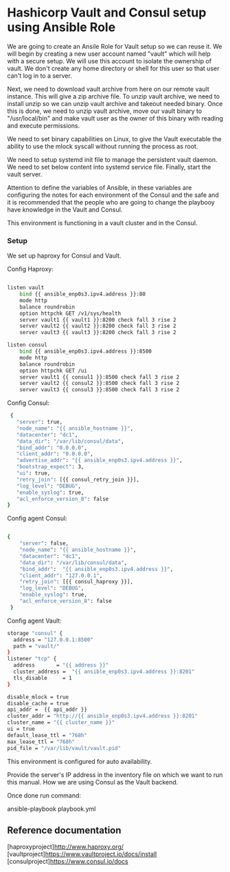 # Hashicorp Vault and Consul setup using Ansible Role

We are going to create an Ansile Role for Vault setup so we can reuse it. We will begin by creating a new user account named "vault" which will help with a secure setup. We will use this account to isolate the ownership of vault. We don't create any home directory or shell for this user so that user can't log in to a server.

Next, we need to download vault archive from here on our remote vault instance. This will give a zip archive file. To unzip vault archive, we need to install unzip so we can unzip vault archive and takeout needed binary. Once this is done, we need to unzip vault archive, move our vault binary to "/usr/local/bin" and make vault user as the owner of this binary with reading and execute permissions.

We need to set binary capabilities on Linux, to give the Vault executable the ability to use the mlock syscall without running the process as root.

We need to setup systemd init file to manage the persistent vault daemon. We need to set below content into systemd service file. Finally, start the vault server.

Attention to define the variables of Ansible, in these variables are configuring the notes for each environment of the Consul and the safe and it is recommended that the people who are going to change the playbooy have knowledge in the Vault and Consul.

This environment is functioning in a vault cluster and in the Consul.

### Setup

We set up haproxy for Consul and Vault.

Config Haproxy:

```bash

listen vault
    bind {{ ansible_enp0s3.ipv4.address }}:80
    mode http
    balance roundrobin
    option httpchk GET /v1/sys/health
    server vault1 {{ vault1 }}:8200 check fall 3 rise 2
    server vault2 {{ vault2 }}:8200 check fall 3 rise 2
    server vault3 {{ vault3 }}:8200 check fall 3 rise 2

listen consul
    bind {{ ansible_enp0s3.ipv4.address }}:8500
    mode http
    balance roundrobin
    option httpchk GET /ui
    server vault1 {{ consul1 }}:8500 check fall 3 rise 2
    server vault2 {{ consul2 }}:8500 check fall 3 rise 2
    server vault3 {{ consul3 }}:8500 check fall 3 rise 2

```

Config Consul:

```bash
 {
   "server": true,
   "node_name": "{{ ansible_hostname }}",
   "datacenter": "dc1",
   "data_dir": "/var/lib/consul/data",
   "bind_addr": "0.0.0.0",
   "client_addr": "0.0.0.0",
   "advertise_addr": "{{ ansible_enp0s3.ipv4.address }}",
   "bootstrap_expect": 3,
   "ui": true,
   "retry_join": [{{ consul_retry_join }}],
   "log_level": "DEBUG",
   "enable_syslog": true,
   "acl_enforce_version_8": false
}
```
Config agent Consul:

```bash

{
    "server": false,
    "node_name": "{{ ansible_hostname }}",
    "datacenter": "dc1",
    "data_dir": "/var/lib/consul/data",
    "bind_addr":  "{{ ansible_enp0s3.ipv4.address }}",
    "client_addr": "127.0.0.1",
    "retry_join": [{{ consul_haproxy }}],
    "log_level": "DEBUG",
    "enable_syslog": true,
    "acl_enforce_version_8": false
 }
```
Config agent Vault:

```bash
storage "consul" {
  address = "127.0.0.1:8500"
  path = "vault/"
}
listener "tcp" {
  address       = "{{ address }}"
  cluster_address =  "{{ ansible_enp0s3.ipv4.address }}:8201"
  tls_disable     = 1
}

disable_mlock = true
disable_cache = true
api_addr =  {{ api_addr }}
cluster_addr = "http://{{ ansible_enp0s3.ipv4.address }}:8201" 
cluster_name = "{{ cluster_name }}"
ui = true
default_lease_ttl = "768h"
max_lease_ttl = "768h"
pid_file = "/var/lib/vault/vault.pid"

```

This environment is configured for auto availability.

Provide the server's IP address in the inventory file on which we want to run this manual. How we are using Consul as the Vault backend.

Once done run command:

ansible-playbook playbook.yml

## Reference documentation
[haproxyproject]http://www.haproxy.org/
[vaultproject]https://www.vaultproject.io/docs/install
[consulproject]https://www.consul.io/docs
